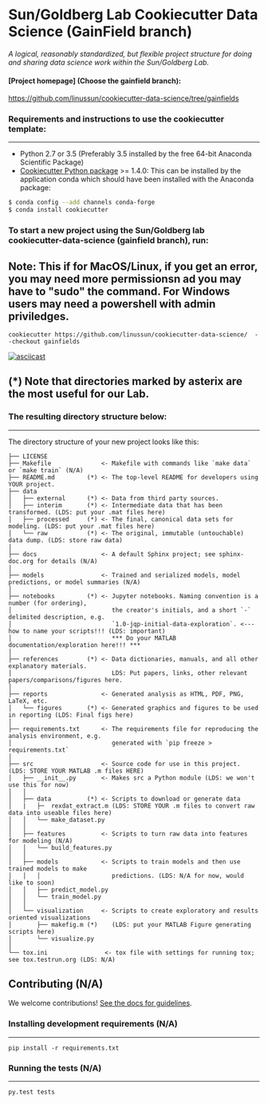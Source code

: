 # Sun/Goldberg Lab Cookiecutter Data Science (GainField branch) 

_A logical, reasonably standardized, but flexible project structure for doing and sharing data science work within the Sun/Goldberg Lab._


#### [Project homepage] (Choose the gainfield branch):
https://github.com/linussun/cookiecutter-data-science/tree/gainfields


### Requirements and instructions to use the cookiecutter template:
-----------
 - Python 2.7 or 3.5 (Preferably 3.5 installed by the free 64-bit Anaconda Scientific Package) 
 - [Cookiecutter Python package](http://cookiecutter.readthedocs.org/en/latest/installation.html) >= 1.4.0: This can be installed by the application conda which should have been installed with the Anaconda package:

``` bash
$ conda config --add channels conda-forge
$ conda install cookiecutter 
```


### To start a new project using the Sun/Goldberg lab cookiecutter-data-science (gainfield branch), run:
Note: This if for MacOS/Linux, if you get an error, you may need more permissionsn ad you may have to "sudo" the command. For Windows users may need a powershell with admin priviledges.  
------------

    cookiecutter https://github.com/linussun/cookiecutter-data-science/  --checkout gainfields

[![asciicast](https://asciinema.org/a/MxuoCEAcf5Q12LuGIhxHLaSmt.png)](https://asciinema.org/a/MxuoCEAcf5Q12LuGIhxHLaSmt)

## (*) Note that directories marked by asterix are the most useful for our Lab.
### The resulting directory structure below: 
------------

The directory structure of your new project looks like this: 

```
├── LICENSE
├── Makefile              <- Makefile with commands like `make data` or `make train` (N/A)
├── README.md         (*) <- The top-level README for developers using YOUR project. 
├── data
│   ├── external      (*) <- Data from third party sources. 
│   ├── interim       (*) <- Intermediate data that has been transformed. (LDS: put your .mat files here)
│   ├── processed     (*) <- The final, canonical data sets for modeling. (LDS: put your .mat files here)
│   └── raw           (*) <- The original, immutable (untouchable) data dump. (LDS: store raw data)
│
├── docs                  <- A default Sphinx project; see sphinx-doc.org for details (N/A)
│
├── models                <- Trained and serialized models, model predictions, or model summaries (N/A)
│
├── notebooks         (*) <- Jupyter notebooks. Naming convention is a number (for ordering),
│                            the creator's initials, and a short `-` delimited description, e.g.
│                            `1.0-jqp-initial-data-exploration`. <--- how to name your scripts!!! (LDS: important)
│                            *** Do your MATLAB documentation/exploration here!!! ***
│
├── references        (*) <- Data dictionaries, manuals, and all other explanatory materials.
│                            LDS: Put papers, links, other relevant papers/comparisons/figures here.
│
├── reports               <- Generated analysis as HTML, PDF, PNG, LaTeX, etc.
│   └── figures       (*) <- Generated graphics and figures to be used in reporting (LDS: Final figs here)
│
├── requirements.txt      <- The requirements file for reproducing the analysis environment, e.g.
│                            generated with `pip freeze > requirements.txt`
│
├── src                   <- Source code for use in this project. (LDS: STORE YOUR MATLAB .m files HERE)
│   ├── __init__.py       <- Makes src a Python module (LDS: we won't use this for now)
│   │
│   ├── data          (*) <- Scripts to download or generate data
│   |   ├─  rexdat_extract.m (LDS: STORE YOUR .m files to convert raw data into useable files here)
│   │   └── make_dataset.py
│   │
│   ├── features          <- Scripts to turn raw data into features for modeling (N/A) 
│   │   └── build_features.py
│   │
│   ├── models            <- Scripts to train models and then use trained models to make
│   │   │                    predictions. (LDS: N/A for now, would like to soon)
│   │   ├── predict_model.py
│   │   └── train_model.py
│   │
│   └── visualization     <- Scripts to create exploratory and results oriented visualizations
│       ├── makefig.m (*)    (LDS: put your MATLAB Figure generating scripts here)
│       └── visualize.py
│
└── tox.ini                <- tox file with settings for running tox; see tox.testrun.org (LDS: N/A)
```

## Contributing (N/A)

We welcome contributions! [See the docs for guidelines](https://drivendata.github.io/cookiecutter-data-science/#contributing).

### Installing development requirements (N/A)
------------

    pip install -r requirements.txt

### Running the tests (N/A)
------------

    py.test tests
